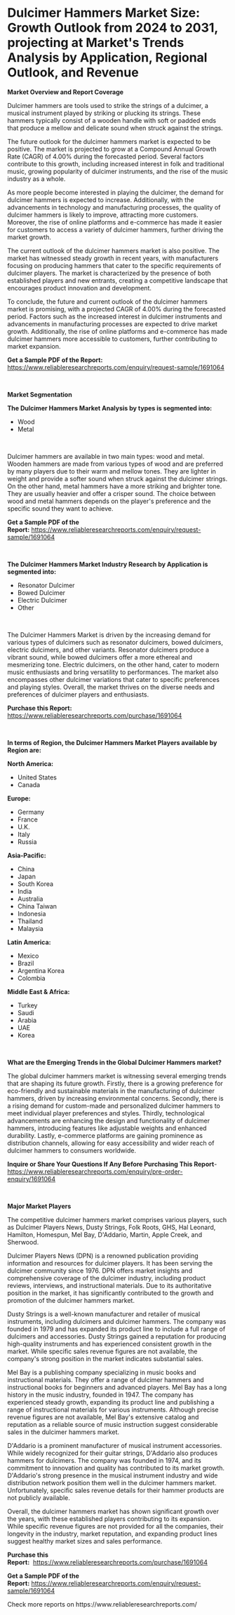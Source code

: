<p><h1>Dulcimer Hammers Market Size: Growth Outlook from 2024 to 2031, projecting at Market's Trends Analysis by Application, Regional Outlook, and Revenue</h1></p><p><strong>Market Overview and Report Coverage</strong></p>
<p><p>Dulcimer hammers are tools used to strike the strings of a dulcimer, a musical instrument played by striking or plucking its strings. These hammers typically consist of a wooden handle with soft or padded ends that produce a mellow and delicate sound when struck against the strings.</p><p>The future outlook for the dulcimer hammers market is expected to be positive. The market is projected to grow at a Compound Annual Growth Rate (CAGR) of 4.00% during the forecasted period. Several factors contribute to this growth, including increased interest in folk and traditional music, growing popularity of dulcimer instruments, and the rise of the music industry as a whole.</p><p>As more people become interested in playing the dulcimer, the demand for dulcimer hammers is expected to increase. Additionally, with the advancements in technology and manufacturing processes, the quality of dulcimer hammers is likely to improve, attracting more customers. Moreover, the rise of online platforms and e-commerce has made it easier for customers to access a variety of dulcimer hammers, further driving the market growth.</p><p>The current outlook of the dulcimer hammers market is also positive. The market has witnessed steady growth in recent years, with manufacturers focusing on producing hammers that cater to the specific requirements of dulcimer players. The market is characterized by the presence of both established players and new entrants, creating a competitive landscape that encourages product innovation and development.</p><p>To conclude, the future and current outlook of the dulcimer hammers market is promising, with a projected CAGR of 4.00% during the forecasted period. Factors such as the increased interest in dulcimer instruments and advancements in manufacturing processes are expected to drive market growth. Additionally, the rise of online platforms and e-commerce has made dulcimer hammers more accessible to customers, further contributing to market expansion.</p></p>
<p><strong>Get a Sample PDF of the Report:</strong> <a href="https://www.reliableresearchreports.com/enquiry/request-sample/1691064">https://www.reliableresearchreports.com/enquiry/request-sample/1691064</a></p>
<p>&nbsp;</p>
<p><strong>Market Segmentation</strong></p>
<p><strong>The Dulcimer Hammers Market Analysis by types is segmented into:</strong></p>
<p><ul><li>Wood</li><li>Metal</li></ul></p>
<p>&nbsp;</p>
<p><p>Dulcimer hammers are available in two main types: wood and metal. Wooden hammers are made from various types of wood and are preferred by many players due to their warm and mellow tones. They are lighter in weight and provide a softer sound when struck against the dulcimer strings. On the other hand, metal hammers have a more striking and brighter tone. They are usually heavier and offer a crisper sound. The choice between wood and metal hammers depends on the player's preference and the specific sound they want to achieve.</p></p>
<p><strong>Get a Sample PDF of the Report:</strong>&nbsp;<a href="https://www.reliableresearchreports.com/enquiry/request-sample/1691064">https://www.reliableresearchreports.com/enquiry/request-sample/1691064</a></p>
<p>&nbsp;</p>
<p><strong>The Dulcimer Hammers Market Industry Research by Application is segmented into:</strong></p>
<p><ul><li>Resonator Dulcimer</li><li>Bowed Dulcimer</li><li>Electric Dulcimer</li><li>Other</li></ul></p>
<p>&nbsp;</p>
<p><p>The Dulcimer Hammers Market is driven by the increasing demand for various types of dulcimers such as resonator dulcimers, bowed dulcimers, electric dulcimers, and other variants. Resonator dulcimers produce a vibrant sound, while bowed dulcimers offer a more ethereal and mesmerizing tone. Electric dulcimers, on the other hand, cater to modern music enthusiasts and bring versatility to performances. The market also encompasses other dulcimer variations that cater to specific preferences and playing styles. Overall, the market thrives on the diverse needs and preferences of dulcimer players and enthusiasts.</p></p>
<p><strong>Purchase this Report:</strong>&nbsp; <a href="https://www.reliableresearchreports.com/purchase/1691064">https://www.reliableresearchreports.com/purchase/1691064</a></p>
<p>&nbsp;</p>
<p><strong>In terms of Region, the Dulcimer Hammers Market Players available by Region are:</strong></p>
<p>
    <p> <strong> North America: </strong>
        <ul>
            <li>United States</li>
            <li>Canada</li>
        </ul>
        </p> 
    <p> <strong> Europe: </strong>
        <ul>
            <li>Germany</li>
            <li>France</li>
            <li>U.K.</li>
            <li>Italy</li>
            <li>Russia</li>
        </ul>
        </p> 
    <p> <strong> Asia-Pacific: </strong>
        <ul>
            <li>China</li>
            <li>Japan</li>
            <li>South Korea</li>
            <li>India</li>
            <li>Australia</li>
            <li>China Taiwan</li>
            <li>Indonesia</li>
            <li>Thailand</li>
            <li>Malaysia</li>
        </ul>
        </p> 
    <p> <strong> Latin America: </strong>
        <ul>
            <li>Mexico</li>
            <li>Brazil</li>
            <li>Argentina Korea</li>
            <li>Colombia</li>
        </ul>
        </p> 
    <p> <strong> Middle East & Africa: </strong>
        <ul>
            <li>Turkey</li>
            <li>Saudi</li>
            <li>Arabia</li>
            <li>UAE</li>
            <li>Korea</li>
        </ul>
    </p>
    </p>
<p>&nbsp;</p>
<p><strong>What are the Emerging Trends in the Global Dulcimer Hammers market?</strong></p>
<p><p>The global dulcimer hammers market is witnessing several emerging trends that are shaping its future growth. Firstly, there is a growing preference for eco-friendly and sustainable materials in the manufacturing of dulcimer hammers, driven by increasing environmental concerns. Secondly, there is a rising demand for custom-made and personalized dulcimer hammers to meet individual player preferences and styles. Thirdly, technological advancements are enhancing the design and functionality of dulcimer hammers, introducing features like adjustable weights and enhanced durability. Lastly, e-commerce platforms are gaining prominence as distribution channels, allowing for easy accessibility and wider reach of dulcimer hammers to consumers worldwide.</p></p>
<p><strong>Inquire or Share Your Questions If Any Before Purchasing This Report</strong>- <a href="https://www.reliableresearchreports.com/enquiry/pre-order-enquiry/1691064">https://www.reliableresearchreports.com/enquiry/pre-order-enquiry/1691064</a></p>
<p>&nbsp;</p>
<p><strong>Major Market Players</strong></p>
<p><p>The competitive dulcimer hammers market comprises various players, such as Dulcimer Players News, Dusty Strings, Folk Roots, GHS, Hal Leonard, Hamilton, Homespun, Mel Bay, D'Addario, Martin, Apple Creek, and Sherwood.</p><p>Dulcimer Players News (DPN) is a renowned publication providing information and resources for dulcimer players. It has been serving the dulcimer community since 1976. DPN offers market insights and comprehensive coverage of the dulcimer industry, including product reviews, interviews, and instructional materials. Due to its authoritative position in the market, it has significantly contributed to the growth and promotion of the dulcimer hammers market.</p><p>Dusty Strings is a well-known manufacturer and retailer of musical instruments, including dulcimers and dulcimer hammers. The company was founded in 1979 and has expanded its product line to include a full range of dulcimers and accessories. Dusty Strings gained a reputation for producing high-quality instruments and has experienced consistent growth in the market. While specific sales revenue figures are not available, the company's strong position in the market indicates substantial sales.</p><p>Mel Bay is a publishing company specializing in music books and instructional materials. They offer a range of dulcimer hammers and instructional books for beginners and advanced players. Mel Bay has a long history in the music industry, founded in 1947. The company has experienced steady growth, expanding its product line and publishing a range of instructional materials for various instruments. Although precise revenue figures are not available, Mel Bay's extensive catalog and reputation as a reliable source of music instruction suggest considerable sales in the dulcimer hammers market.</p><p>D'Addario is a prominent manufacturer of musical instrument accessories. While widely recognized for their guitar strings, D'Addario also produces hammers for dulcimers. The company was founded in 1974, and its commitment to innovation and quality has contributed to its market growth. D'Addario's strong presence in the musical instrument industry and wide distribution network position them well in the dulcimer hammers market. Unfortunately, specific sales revenue details for their hammer products are not publicly available.</p><p>Overall, the dulcimer hammers market has shown significant growth over the years, with these established players contributing to its expansion. While specific revenue figures are not provided for all the companies, their longevity in the industry, market reputation, and expanding product lines suggest healthy market sizes and sales performance.</p></p>
<p><strong>Purchase this Report:</strong>&nbsp;&nbsp;<a href="https://www.reliableresearchreports.com/purchase/1691064">https://www.reliableresearchreports.com/purchase/1691064</a></p>
<p></p>
<p><strong>Get a Sample PDF of the Report:</strong>&nbsp;<a href="https://www.reliableresearchreports.com/enquiry/request-sample/1691064">https://www.reliableresearchreports.com/enquiry/request-sample/1691064</a></p>
<p>Check more reports on https://www.reliableresearchreports.com/</p>